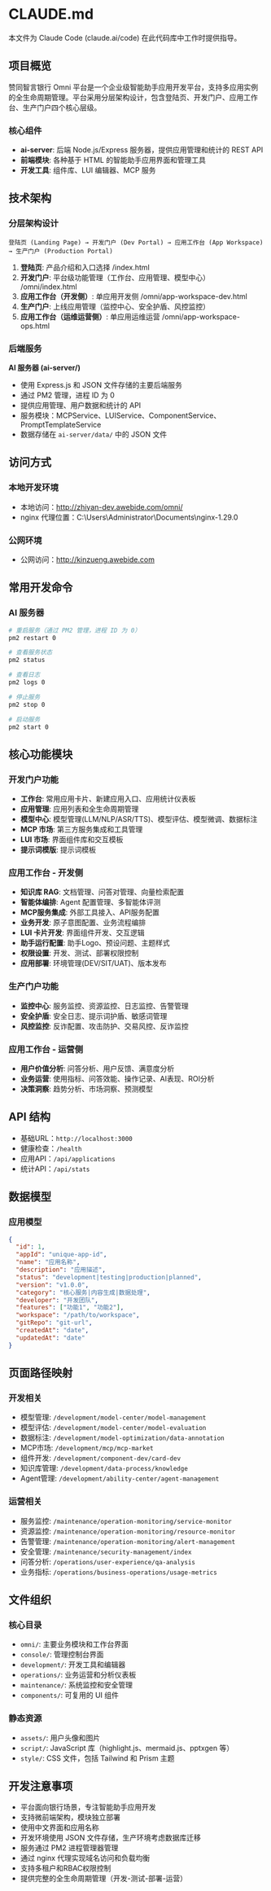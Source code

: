 # CLAUDE.md

本文件为 Claude Code (claude.ai/code) 在此代码库中工作时提供指导。

## 项目概览

赞同智言银行 Omni 平台是一个企业级智能助手应用开发平台，支持多应用实例的全生命周期管理。平台采用分层架构设计，包含登陆页、开发门户、应用工作台、生产门户四个核心层级。

### 核心组件
- **ai-server**: 后端 Node.js/Express 服务器，提供应用管理和统计的 REST API
- **前端模块**: 各种基于 HTML 的智能助手应用界面和管理工具
- **开发工具**: 组件库、LUI 编辑器、MCP 服务

## 技术架构

### 分层架构设计
```
登陆页 (Landing Page) → 开发门户 (Dev Portal) → 应用工作台 (App Workspace) → 生产门户 (Production Portal)
```

1. **登陆页**: 产品介绍和入口选择 /index.html
2. **开发门户**: 平台级功能管理（工作台、应用管理、模型中心） /omni/index.html
3. **应用工作台（开发侧）**: 单应用开发侧 /omni/app-workspace-dev.html
4. **生产门户**: 上线应用管理（监控中心、安全护盾、风控监控）
5. **应用工作台（运维运营侧）**: 单应用运维运营 /omni/app-workspace-ops.html

### 后端服务

**AI 服务器 (ai-server/)**
- 使用 Express.js 和 JSON 文件存储的主要后端服务
- 通过 PM2 管理，进程 ID 为 0
- 提供应用管理、用户数据和统计的 API
- 服务模块：MCPService、LUIService、ComponentService、PromptTemplateService
- 数据存储在 `ai-server/data/` 中的 JSON 文件

## 访问方式

### 本地开发环境
- 本地访问：http://zhiyan-dev.awebide.com/omni/
- nginx 代理位置：C:\Users\Administrator\Documents\nginx-1.29.0

### 公网环境
- 公网访问：http://kinzueng.awebide.com

## 常用开发命令

### AI 服务器
```bash
# 重启服务（通过 PM2 管理，进程 ID 为 0）
pm2 restart 0

# 查看服务状态
pm2 status

# 查看日志
pm2 logs 0

# 停止服务
pm2 stop 0

# 启动服务
pm2 start 0
```

## 核心功能模块

### 开发门户功能
- **工作台**: 常用应用卡片、新建应用入口、应用统计仪表板
- **应用管理**: 应用列表和全生命周期管理
- **模型中心**: 模型管理(LLM/NLP/ASR/TTS)、模型评估、模型微调、数据标注
- **MCP 市场**: 第三方服务集成和工具管理
- **LUI 市场**: 界面组件库和交互模板
- **提示词模版**: 提示词模板

### 应用工作台 - 开发侧
- **知识库 RAG**: 文档管理、问答对管理、向量检索配置
- **智能体编排**: Agent 配置管理、多智能体评测
- **MCP服务集成**: 外部工具接入、API服务配置
- **业务开发**: 原子意图配置、业务流程编排
- **LUI 卡片开发**: 界面组件开发、交互逻辑
- **助手运行配置**: 助手Logo、预设问题、主题样式
- **权限设置**: 开发、测试、部署权限控制
- **应用部署**: 环境管理(DEV/SIT/UAT)、版本发布

### 生产门户功能
- **监控中心**: 服务监控、资源监控、日志监控、告警管理
- **安全护盾**: 安全日志、提示词护盾、敏感词管理
- **风控监控**: 反诈配置、攻击防护、交易风控、反诈监控

### 应用工作台 - 运营侧
- **用户价值分析**: 问答分析、用户反馈、满意度分析
- **业务运营**: 使用指标、问答效能、操作记录、AI表现、ROI分析
- **决策洞察**: 趋势分析、市场洞察、预测模型

## API 结构
- 基础URL：`http://localhost:3000`
- 健康检查：`/health`
- 应用API：`/api/applications`
- 统计API：`/api/stats`

## 数据模型

### 应用模型
```json
{
  "id": 1,
  "appId": "unique-app-id",
  "name": "应用名称",
  "description": "应用描述",
  "status": "development|testing|production|planned",
  "version": "v1.0.0",
  "category": "核心服务|内容生成|数据处理",
  "developer": "开发团队",
  "features": ["功能1", "功能2"],
  "workspace": "/path/to/workspace",
  "gitRepo": "git-url",
  "createdAt": "date",
  "updatedAt": "date"
}
```

## 页面路径映射

### 开发相关
- 模型管理: `/development/model-center/model-management`
- 模型评估: `/development/model-center/model-evaluation`
- 数据标注: `/development/model-optimization/data-annotation`
- MCP市场: `/development/mcp/mcp-market`
- 组件开发: `/development/component-dev/card-dev`
- 知识库管理: `/development/data-process/knowledge`
- Agent管理: `/development/ability-center/agent-management`

### 运营相关
- 服务监控: `/maintenance/operation-monitoring/service-monitor`
- 资源监控: `/maintenance/operation-monitoring/resource-monitor`
- 告警管理: `/maintenance/operation-monitoring/alert-management`
- 安全管理: `/maintenance/security-management/index`
- 问答分析: `/operations/user-experience/qa-analysis`
- 业务指标: `/operations/business-operations/usage-metrics`

## 文件组织

### 核心目录
- `omni/`: 主要业务模块和工作台界面
- `console/`: 管理控制台界面
- `development/`: 开发工具和编辑器
- `operations/`: 业务运营和分析仪表板
- `maintenance/`: 系统监控和安全管理
- `components/`: 可复用的 UI 组件

### 静态资源
- `assets/`: 用户头像和图片
- `script/`: JavaScript 库（highlight.js、mermaid.js、pptxgen 等）
- `style/`: CSS 文件，包括 Tailwind 和 Prism 主题

## 开发注意事项

- 平台面向银行场景，专注智能助手应用开发
- 支持微前端架构，模块独立部署
- 使用中文界面和应用名称
- 开发环境使用 JSON 文件存储，生产环境考虑数据库迁移
- 服务通过 PM2 进程管理器管理
- 通过 nginx 代理实现域名访问和负载均衡
- 支持多租户和RBAC权限控制
- 提供完整的全生命周期管理（开发-测试-部署-运营）